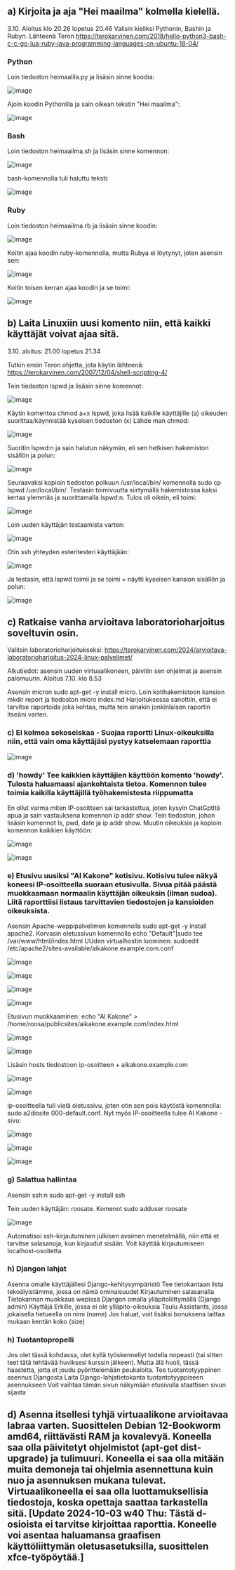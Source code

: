 ## a) Kirjoita ja aja "Hei maailma" kolmella kielellä.

3.10. Aloitus klo 20.26 lopetus 20.46
Valisin kieliksi Pythonin, Bashin ja Rubyn. Lähteenä Teron https://terokarvinen.com/2018/hello-python3-bash-c-c-go-lua-ruby-java-programming-languages-on-ubuntu-18-04/

### Python
Loin tiedoston heimaalila.py ja lisäsin sinne koodia:  

![image](https://github.com/user-attachments/assets/4717f08f-64ee-4623-a43c-1c0e7dd2eabf)

Ajoin koodin Pythonilla ja sain oikean tekstin "Hei maailma":


![image](https://github.com/user-attachments/assets/fd835467-e611-4600-9f08-d1fc3700781c)

### Bash

Loin tiedoston heimaailma.sh ja lisäsin sinne komennon:

![image](https://github.com/user-attachments/assets/8043595c-c620-484d-aa39-136f63daa4d3)

bash-komennolla tuli haluttu teksti:

![image](https://github.com/user-attachments/assets/92d063d6-c925-4669-9f7a-a0a35cc7bf36)

### Ruby

Loin tiedoston heimaailma.rb ja lisäsin sinne koodin:

![image](https://github.com/user-attachments/assets/506f013b-f176-44ce-9cf6-9503f35e2713)

Koitin ajaa koodin ruby-komennolla, mutta Rubya ei löytynyt, joten asensin sen:

![image](https://github.com/user-attachments/assets/5cf88493-4ce0-4520-b656-b9c2aee3fd49)

Koitin toisen kerran ajaa koodin ja se toimi: 

![image](https://github.com/user-attachments/assets/8133c261-8f71-4141-89c5-57c17323b18b)



## b) Laita Linuxiin uusi komento niin, että kaikki käyttäjät voivat ajaa sitä.

3.10. aloitus: 21.00 lopetus 21.34

Tutkin ensin Teron ohjetta, jota käytin lähteenä: https://terokarvinen.com/2007/12/04/shell-scripting-4/

Tein tiedoston lspwd ja lisäsin sinne komennot:

![image](https://github.com/user-attachments/assets/94f24da7-72b5-4f11-9cc0-81a16197cbf4)

Käytin komentoa chmod a+x lspwd, joka lisää kaikille käyttäjille (a) oikeuden suorittaa/käynnistää kyseisen tiedoston (x) Lähde man chmod:

![image](https://github.com/user-attachments/assets/7f95db10-2418-4e57-a8ec-8cb01bd76eb2)

Suoritin lspwd:n ja sain halutun näkymän, eli sen hetkisen hakemiston sisällön ja polun:

![image](https://github.com/user-attachments/assets/4561e2e3-fc7f-44d5-b3dd-84c598c2e9ef)

Seuraavaksi kopioin tiedoston polkuun /usr/local/bin/ komennolla sudo cp lspwd /usr/local/bin/. Testasin toimivuutta siirtymällä hakemistossa kaksi kertaa ylemmäs ja suorittamalla lspwd:n. Tulos oli oikein, eli toimi:

![image](https://github.com/user-attachments/assets/01e5f63a-c4d3-434f-80d8-81111a84fee8)

Loin uuden käyttäjän testaamista varten: 

![image](https://github.com/user-attachments/assets/71c91c50-37d3-49f5-bc79-10f4110f7aae)

Otin ssh yhteyden esteritesteri käyttäjään:

![image](https://github.com/user-attachments/assets/e6697c90-5ebe-4d15-bf93-7abd714ae4bb)

Ja testasin, että lspwd toimii ja se toimi = näytti kyseisen kansion sisällön ja polun:

![image](https://github.com/user-attachments/assets/69e08c8f-41e2-4fb9-89b1-c90999bb443e)


## c) Ratkaise vanha arvioitava laboratorioharjoitus soveltuvin osin.

Valitsin laboratorioharjoitukseksi: 
https://terokarvinen.com/2024/arvioitava-laboratorioharjoitus-2024-linux-palvelimet/

Alkutiedot: asensin uuden virtuaalikoneen, päivitin sen ohjelmat ja asensin palomuurin. 
Aloitus 7.10. klo 8.53

Asensin micron sudo apt-get -y install micro. Loin kotihakemistoon kansion mkdir report ja tiedoston micro index.md
Harjoituksessa sanottiin, että ei tarvitse raportoida joka kohtaa, mutta tein ainakin jonkinlaisen raportin itseäni varten.

### c) Ei kolmea sekoseiskaa - Suojaa raportti Linux-oikeuksilla niin, että vain oma käyttäjäsi pystyy katselemaan raporttia

![image](https://github.com/user-attachments/assets/0171b8f3-8a03-44b7-9a4d-9fbabba0eb15)

### d) 'howdy' Tee kaikkien käyttäjien käyttöön komento 'howdy'. Tulosta haluamaasi ajankohtaista tietoa. Komennon tulee toimia kaikilla käyttäjillä työhakemistosta riippumatta

En ollut varma miten IP-osoitteen sai tarkastettua, joten kysyin ChatGptltä apua ja sain vastauksena komennon ip addr show. Tein tiedoston, johon lisäsin komennot ls, pwd, date ja ip addr show. Muutin oikeuksia ja kopioin komennon kaikkien käyttöön:

![image](https://github.com/user-attachments/assets/46247d22-2d02-41aa-832f-bdb2582a3ab6)

![image](https://github.com/user-attachments/assets/896eb4cb-76cf-496e-84df-10cc1050ff63)

### e) Etusivu uusiksi "AI Kakone" kotisivu. Kotisivu tulee näkyä koneesi IP-osoitteella suoraan etusivulla. Sivua pitää päästä muokkaamaan normaalin käyttäjän oikeuksin (ilman sudoa). Liitä raporttiisi listaus tarvittavien tiedostojen ja kansioiden oikeuksista.
Asensin Apache-weppipalvelimen komennolla sudo apt-get -y install apache2.
Korvasin oletussivun komennolla echo "Default"|sudo tee /var/www/html/index.html
UUden virtualhostin luominen: sudoedit /etc/apache2/sites-available/aikakone.example.com.conf

![image](https://github.com/user-attachments/assets/c71a178e-44a7-4661-b26f-681b804ae18e)

![image](https://github.com/user-attachments/assets/f6ac3e3c-c4e9-4b72-968c-9622bb45d740)

![image](https://github.com/user-attachments/assets/7b3f171e-4685-436a-bd73-91a82aa93a67)

![image](https://github.com/user-attachments/assets/1872a24f-6a16-4bbf-b05f-e0ace6579b55)

Etusivun muokkaaminen: echo "AI Kakone" > /home/roosa/publicsites/aikakone.example.com/index.html

![image](https://github.com/user-attachments/assets/3c6415a5-f5bb-4def-b839-00536e1f151e)

![image](https://github.com/user-attachments/assets/f28be02b-2cd2-4f58-a2f8-80e5de63d957)

Lisäsin hosts tiedostoon ip-osoitteen + aikakone.example.com

![image](https://github.com/user-attachments/assets/2197fb5a-a20f-45d1-b6c7-58e53a2df776)

![image](https://github.com/user-attachments/assets/1be13117-9696-46a4-abb8-299f63444591)

ip-osoitteella tuli vielä oletussivu, joten otin sen pois käytöstä komennolla: sudo a2dissite 000-default.conf. Nyt myös IP-osoitteella tulee AI Kakone -sivu:

![image](https://github.com/user-attachments/assets/f9677304-c459-4801-9e3e-8a425e44585b)

![image](https://github.com/user-attachments/assets/c529cb1c-1682-4082-88f7-f4668c5556a2)

![image](https://github.com/user-attachments/assets/27682bde-97c5-457e-b169-a367424ce1fb)

### g) Salattua hallintaa
Asensin ssh:n sudo apt-get -y install ssh

Tein uuden käyttäjän:  roosate. Komenot sudo adduser roosate

![image](https://github.com/user-attachments/assets/91ac9570-c6c4-4531-ac90-1d6e3479790a)


Automatisoi ssh-kirjautuminen julkisen avaimen menetelmällä, niin että et tarvitse salasanoja, kun kirjaudut sisään. Voit käyttää kirjautumiseen localhost-osoitetta




### h) Djangon lahjat
Asenna omalle käyttäjällesi Django-kehitysympäristö
Tee tietokantaan lista tekoälyistämme, jossa on nämä ominaisuudet
Kirjautuminen salasanalla
Tietokannan muokkaus wepissä Djangon omalla ylläpitoliittymällä (Django admin)
Käyttäjä Erkille, jossa ei ole ylläpito-oikeuksia
Taulu Assistants, jossa jokaisella tietueella on nimi (name)
Jos haluat, voit lisäksi bonuksena laittaa mukaan kentän koko (size)
### h) Tuotantopropelli
Jos olet tässä kohdassa, olet kyllä työskennellyt todella nopeasti (tai sitten teet tätä tehtävää huviksesi kurssin jälkeen). Mutta älä huoli, tässä haastetta, jotta et joudu pyörittelemään peukaloita.
Tee tuotantotyyppinen asennus Djangosta
Laita Django-lahjatietokanta tuotantotyyppiseen asennukseen
Voit vaihtaa tämän sivun näkymään etusivulla staattisen sivun sijasta



## d) Asenna itsellesi tyhjä virtuaalikone arvioitavaa labraa varten. Suosittelen Debian 12-Bookworm amd64, riittävästi RAM ja kovalevyä. Koneella saa olla päivitetyt ohjelmistot (apt-get dist-upgrade) ja tulimuuri. Koneella ei saa olla mitään muita demoneja tai ohjelmia asennettuna kuin nuo ja asennuksen mukana tulevat. Virtuaalikoneella ei saa olla luottamuksellisia tiedostoja, koska opettaja saattaa tarkastella sitä. [Update 2024-10-03 w40 Thu: Tästä d-osioista ei tarvitse kirjoittaa raporttia. Koneelle voi asentaa haluamansa graafisen käyttöliittymän oletusasetuksilla, suosittelen xfce-työpöytää.]
